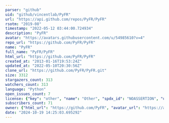 ```yaml
---
parser: "github"
uid: "github/vincentlab/PyFR"
url: "https://api.github.com/repos/PyFR/PyFR"
rsotm: "2019-08"
timestamp: "2022-05-12 03:44:00.724934"
description: "PyFR"
avatar: "https://avatars.githubusercontent.com/u/54985610?v=4"
repo_url: "https://github.com/PyFR/PyFR"
name: "PyFR"
full_name: "PyFR/PyFR"
html_url: "https://github.com/PyFR/PyFR"
created_at: "2013-01-16T19:53:24Z"
updated_at: "2022-05-10T20:30:56Z"
clone_url: "https://github.com/PyFR/PyFR.git"
size: 3312
stargazers_count: 313
watchers_count: 313
language: "Python"
open_issues_count: 7
license: {"key": "other", "name": "Other", "spdx_id": "NOASSERTION", "url": null, "node_id": "MDc6TGljZW5zZTA="}
subscribers_count: 71
owner: {"html_url": "https://github.com/PyFR", "avatar_url": "https://avatars.githubusercontent.com/u/54985610?v=4", "login": "PyFR", "type": "Organization"}
date: "2024-10-19 14:25:03.695292"
---
```

